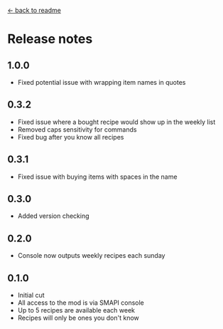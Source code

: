 ﻿[← back to readme](readme.md)

# Release notes
## 1.0.0
* Fixed potential issue with wrapping item names in quotes

## 0.3.2
* Fixed issue where a bought recipe would show up in the weekly list
* Removed caps sensitivity for commands
* Fixed bug after you know all recipes

## 0.3.1
* Fixed issue with buying items with spaces in the name

## 0.3.0
* Added version checking

## 0.2.0
* Console now outputs weekly recipes each sunday

## 0.1.0
* Initial cut
* All access to the mod is via SMAPI console
* Up to 5 recipes are available each week
* Recipes will only be ones you don't know